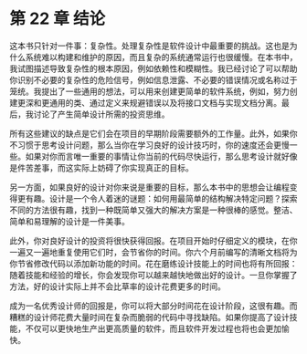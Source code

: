 # 第 22 章 结论

这本书只针对一件事：复杂性。处理复杂性是软件设计中最重要的挑战。这也是为什么系统难以构建和维护的原因，而且复杂的系统通常运行也很缓慢。在本书中，我试图描述导致复杂性的根本原因，例如依赖性和模糊性。我已经讨论了可以帮助你识别不必要的复杂性的危险信号，例如信息泄露、不必要的错误情况或名称过于笼统。我提出了一些通用的想法，可以用来创建更简单的软件系统，例如，努力创建更深和更通用的类、通过定义来规避错误以及将接口文档与实现文档分离。最后，我讨论了产生简单设计所需的投资思维。

所有这些建议的缺点是它们会在项目的早期阶段需要额外的工作量。此外，如果你不习惯于思考设计问题，那么当你在学习良好的设计技巧时，你的速度还会更慢一些。如果对你而言唯一重要的事情让你当前的代码尽快运行，那么思考设计就好像是件苦差事，而这实际上妨碍了你实现真正的目标。

另一方面，如果良好的设计对你来说是重要的目标，那么本书中的思想会让编程变得更有趣。设计是一个令人着迷的谜题：如何用最简单的结构解决特定问题？探索不同的方法很有趣，找到一种既简单又强大的解决方案是一种很棒的感觉。整洁、简单和易理解的设计是一件美事。

此外，你对良好设计的投资将很快获得回报。在项目开始时仔细定义的模块，在你一遍又一遍地重复使用它们时，会节省你的时间。你六个月前编写的清晰文档将为你节省修改代码以添加新功能的时间。花在磨练设计技能上的时间也将有所回报：随着技能和经验的增长，你会发现你可以越来越快地做出好的设计。一旦你掌握了方法，好的设计实际上并不会比草率的设计花费更多的时间。

成为一名优秀设计师的回报是，你可以将大部分时间花在设计阶段，这很有趣。而糟糕的设计师花费大量时间在复杂而脆弱的代码中寻找缺陷。如果你提高了设计技能，不仅可以更快地生产出更高质量的软件，而且软件开发过程也将也会更加愉快。
